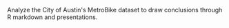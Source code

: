 Analyze the City of Austin's MetroBike dataset to draw conclusions through R markdown and presentations. 
